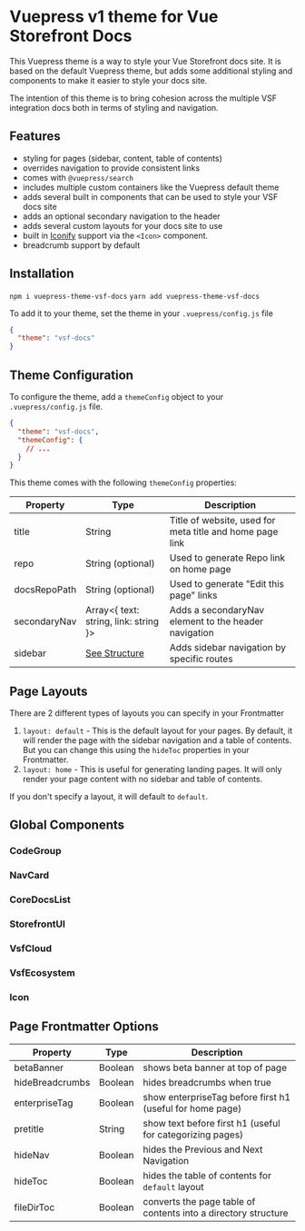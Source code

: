 # Vuepress v1 theme for Vue Storefront Docs

This Vuepress theme is a way to style your Vue Storefront docs site. It is based on the default Vuepress theme, but adds some additional styling and components to make it easier to style your docs site.

The intention of this theme is to bring cohesion across the multiple VSF integration docs both in terms of styling and navigation.

## Features

- styling for pages (sidebar, content, table of contents)
- overrides navigation to provide consistent links
- comes with `@vuepress/search`
- includes multiple custom containers like the Vuepress default theme
- adds several built in components that can be used to style your VSF docs site
- adds an optional secondary navigation to the header
- adds several custom layouts for your docs site to use
- built in [Iconify](https://icones.js.org/) support via the `<Icon>` component.
- breadcrumb support by default

## Installation

`npm i vuepress-theme-vsf-docs`
`yarn add vuepress-theme-vsf-docs`

To add it to your theme, set the theme in your `.vuepress/config.js` file

```json
{
  "theme": "vsf-docs"
}
```

## Theme Configuration

To configure the theme, add a `themeConfig` object to your `.vuepress/config.js` file.

```json
{
  "theme": "vsf-docs",
  "themeConfig": {
    // ...
  }
}
```

This theme comes with the following `themeConfig` properties:

| Property     | Type                                                                                          | Description                                              |
| ------------ | --------------------------------------------------------------------------------------------- | -------------------------------------------------------- |
| title        | String                                                                                        | Title of website, used for meta title and home page link |
| repo         | String (optional)                                                                             | Used to generate Repo link on home page                  |
| docsRepoPath | String (optional)                                                                             | Used to generate "Edit this page" links                  |
| secondaryNav | Array<{ text: string, link: string }>                                                         | Adds a secondaryNav element to the header navigation     |
| sidebar      | [See Structure](https://vuepress.vuejs.org/theme/default-theme-config.html#multiple-sidebars) | Adds sidebar navigation by specific routes               |

## Page Layouts

There are 2 different types of layouts you can specify in your Frontmatter

1. `layout: default` - This is the default layout for your pages. By default, it will render the page with the sidebar navigation and a table of contents. But you can change this using the `hideToc` properties in your Frontmatter.
2. `layout: home` - This is useful for generating landing pages. It will only render your page content with no sidebar and table of contents.

If you don't specify a layout, it will default to `default`.


## Global Components

### CodeGroup  

### NavCard

### CoreDocsList

### StorefrontUI

### VsfCloud

### VsfEcosystem

### Icon

## Page Frontmatter Options

| Property        | Type    | Description                                               |
| --------------- | ------- | --------------------------------------------------------- |
| betaBanner      | Boolean | shows beta banner at top of page                          |
| hideBreadcrumbs | Boolean | hides breadcrumbs when true                               |
| enterpriseTag   | Boolean | show enterpriseTag before first h1 (useful for home page) |
| pretitle        | String  | show text before first h1 (useful for categorizing pages) |
| hideNav         | Boolean | hides the Previous and Next Navigation                    |
| hideToc         | Boolean | hides the table of contents for `default` layout          |
| fileDirToc       | Boolean | converts the page table of contents into a directory structure         |

